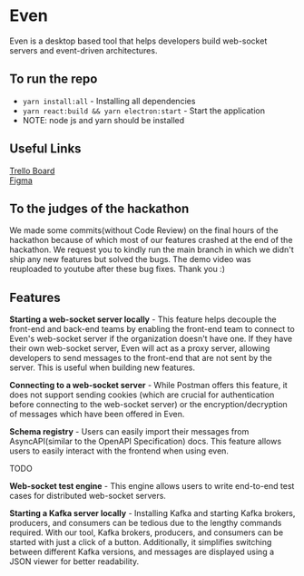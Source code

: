 
# Even
Even is a desktop based tool that helps developers build web-socket servers and  event-driven architectures.  

## To run the repo  
- ```yarn install:all``` - Installing all dependencies
- ```yarn react:build && yarn electron:start```  - Start the application
- NOTE: node js and yarn should be installed  

## Useful Links
[Trello Board](https://trello.com/b/i6J4c5zB/even)   
[Figma](https://www.figma.com/design/5LBrVUPwEm1FduKn8iqoEf/Untitled?node-id=0-1&t=j4sfY7di62836dZ0-1)   

## To the judges of the hackathon
We made some commits(without Code Review) on the final hours of the hackathon because of which most of our features crashed at the end of the hackathon. We request you to kindly run the main branch in which we didn't ship any new features but solved the bugs. The demo video was reuploaded to youtube after these bug fixes. Thank you :)  
  
## Features

**Starting a web-socket server locally** - This feature helps decouple the front-end and back-end teams by enabling the front-end team to connect to Even's web-socket server if the organization doesn't have one. If they have their own web-socket server, Even will act as a proxy server, allowing developers to send messages to the front-end that are not sent by the server. This is useful when building new features.

**Connecting to a web-socket server** - While Postman offers this feature, it does not support sending cookies (which are crucial for authentication before connecting to the web-socket server) or the encryption/decryption of messages which have been offered in Even.  

**Schema registry** - Users can easily import their messages from AsyncAPI(similar to the OpenAPI Specification) docs. This feature allows users to easily interact with the frontend when using even.

TODO  

**Web-socket test engine** - This engine allows users to write end-to-end test cases for distributed web-socket servers.  
 
**Starting a Kafka server locally** - Installing Kafka and starting Kafka brokers, producers, and consumers can be tedious due to the lengthy commands required. With our tool, Kafka brokers, producers, and consumers can be started with just a click of a button. Additionally, it simplifies switching between different Kafka versions, and messages are displayed using a JSON viewer for better readability.  



